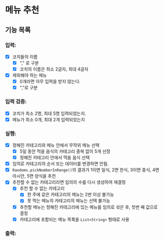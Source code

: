 # 메뉴 추천

## 기능 목록

### 입력:
- [x] 코치들의 이름
  - [x] "," 로 구분
  - [x] 코치의 이름은 최소 2글자, 최대 4글자

- [x] 제외해야 하는 메뉴
  - [x] 0개라면 아무 입력을 받지 않는다.
  - [x] ","로 구분

### 입력 검증:
- [x] 코치가 최소 2명, 최대 5명 입력되었는지.
- [x] 메뉴가 최소 0개, 최대 2개 입력되었는지

### 실행:
- [x] 정해진 카테고리와 메뉴 안에서 무작위 메뉴 선택
  - [x] 5일 동안 먹을 음식의 카테고리 중복 없이 5개 선정
  - [x] 정해진 카테고리 안에서 먹을 음식 선택
- [x] 임의로 카테고리의 순서 또는 데이터를 변경하면 안됨.
- [x] `Randoms.pickNumberInRange()`의 결과가 1이면 일식, 2면 한식, 3이면 중식, 4면 아시안, 5면 양식을 추천
- [x] 추천할 수 없는 카테고리라면 임의의 수를 다시 생성하여 재결정
  - [x] 추천 할 수 없는 카테고리
    - [x] 한 주에 같은 카테고리의 메뉴는 2번 이상 불가능
    - [x] 못 먹는 메뉴의 카테고리의 메뉴는 선택 불가능
  - [x] 추천할 메뉴는 정해진 카테고리에 있는 메뉴를 임의로 섞은 후, 첫번 째 값으로 결정
  - [x] 카테고리에 포함되는 메뉴 목록을 `List<String>` 형태로 사용

### 출력:


